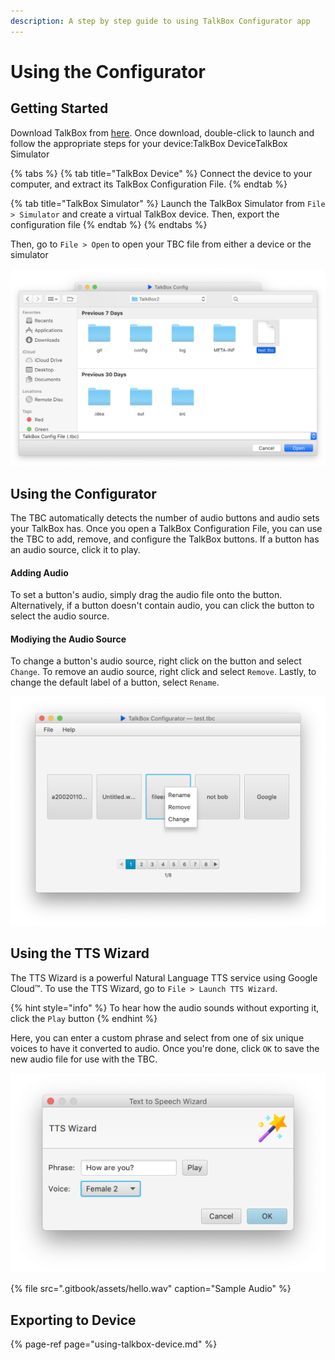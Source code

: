 ```yaml
---
description: A step by step guide to using TalkBox Configurator app
---
```


# Using the Configurator

## Getting Started

Download TalkBox from [here](https://github.com/richardrobinson0924/TalkBox2). Once download, double-click to launch and follow the appropriate steps for your device:TalkBox DeviceTalkBox Simulator

{% tabs %}
{% tab title="TalkBox Device" %}
Connect the device to your computer, and extract its TalkBox Configuration File.
{% endtab %}

{% tab title="TalkBox Simulator" %}
Launch the TalkBox Simulator from `File > Simulator` and create a virtual TalkBox device. Then, export the configuration file
{% endtab %}
{% endtabs %}

Then, go to `File > Open` to open your TBC file from either a device or the simulator

![Opening a TBC file in the Configurator](.gitbook/assets/screenshot.png)

## Using the Configurator

The TBC automatically detects the number of audio buttons and audio sets your TalkBox has. Once you open a TalkBox Configuration File, you can use the TBC to add, remove, and configure the TalkBox buttons. If a button has an audio source, click it to play.

#### Adding Audio

To set a button's audio, simply drag the audio file onto the button. Alternatively, if a button doesn't contain audio, you can click the button to select the audio source.

#### Modiying the Audio Source

To change a button's audio source, right click on the button and select `Change`. To remove an audio source, right click and select `Remove`. Lastly, to change the default label of a button, select `Rename`.

![The options for each button](.gitbook/assets/screen-shot-2019-02-03-at-9.50.58-pm-1.png)

## Using the TTS Wizard

The TTS Wizard is a powerful Natural Language TTS service using Google Cloud™. To use the TTS Wizard, go to `File > Launch TTS Wizard`.

{% hint style="info" %}
To hear how the audio sounds without exporting it, click the `Play` button
{% endhint %}

Here, you can enter a custom phrase and select from one of six unique voices to have it converted to audio.  Once you're done, click `OK` to save the new audio file for use with the TBC.

![The TTS Wizard](.gitbook/assets/screen-shot-2019-02-03-at-10.11.49-pm.png)

{% file src=".gitbook/assets/hello.wav" caption="Sample Audio" %}

## Exporting to Device

{% page-ref page="using-talkbox-device.md" %}


